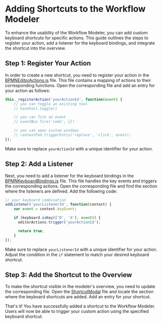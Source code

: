 # Adding Shortcuts to the Workflow Modeler

To enhance the usability of the Workflow Modeler, you can add custom keyboard shortcuts for specific actions. This guide outlines the steps to register your action, add a listener for the keyboard bindings, and integrate the shortcut into the overview.

## Step 1: Register Your Action

In order to create a new shortcut, you need to register your action in the [BPMNEditorActions.js](../../components/bpmn-q/modeler-component/quantme/modeling/BPMNEditorActions.js) file. This file contains a mapping of actions to their corresponding functions. Open the corresponding file and add an entry for your action as follows:

```javascript
this._registerAction('yourActionId', function(event) {
    // you can toggle an existing tool
    // handtool.toggle()

    // you can fire an event 
    // eventBus.fire('redo', {})

    // you can open custom windows
    // contextPad.triggerEntry('replace', 'click', event);
});
```

Make sure to replace `yourActionId` with a unique identifier for your action.

## Step 2: Add a Listener

Next, you need to add a listener for the keyboard bindings in the [BPMNKeyboardBindings.js](../../components/bpmn-q/modeler-component/quantme/modeling/BPMNKeyboardBindings.js) file. This file handles the key events and triggers the corresponding actions. Open the corresponding file and find the section where the listeners are defined. Add the following code:

```javascript
// your keyboard combination
addListener('yourListenerId', function(context) {
    var event = context.keyEvent;

    if (keyboard.isKey(['D', 'd'], event)) {
      editorActions.trigger('yourActionId');

      return true;
    }
});
```

Make sure to replace `yourListenerId` with a unique identifier for your action. Adjust the condition in the `if` statement to match your desired keyboard shortcut.

## Step 3: Add the Shortcut to the Overview

To make the shortcut visible in the modeler's overview, you need to update the corresponding file. Open the [ShortcutModal](../../../../components/bpmn-q/modeler-component/editor/shortcut/ShortcutModal.js) file and locate the section where the keyboard shortcuts are added. Add an entry for your shortcut.


That's it! You have successfully added a shortcut to the Workflow Modeler. Users will now be able to trigger your custom action using the specified keyboard shortcut.
